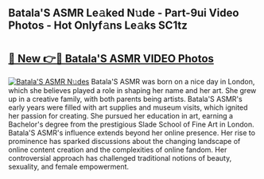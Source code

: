 ## Batala'S ASMR Le𝚊ked N𝚞de - Part-9ui Video Photos - Hot Onlyf𝚊ns Le𝚊ks SC1tz

# <h2><a href="http://ab19292.deff.icu/?id=Batala%27S+ASMR">🔗 New 👉🔴 Batala'S ASMR VIDEO Photos</a></h2>

[![Batala'S ASMR N𝚞des](https://i.imgur.com/rIISA9y.gif)](http://ab19292.deff.icu/?id=Batala%27S+ASMR)
Batala'S ASMR was born on a nice day in London, which she believes played a role in shaping her name and her art. She grew up in a creative family, with both parents being artists. Batala'S ASMR's early years were filled with art supplies and museum visits, which ignited her passion for creating. She pursued her education in art, earning a Bachelor's degree from the prestigious Slade School of Fine Art in London. Batala'S ASMR's influence extends beyond her online presence. Her rise to prominence has sparked discussions about the changing landscape of online content creation and the complexities of online fandom. Her controversial approach has challenged traditional notions of beauty, sexuality, and female empowerment.
